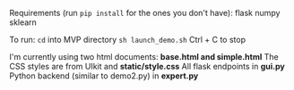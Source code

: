 Requirements (run `pip install` for the ones you don't have):
flask
numpy
sklearn

To run:
`cd` into MVP directory
`sh launch_demo.sh`
Ctrl + C to stop

I'm currently using two html documents: **base.html and simple.html**
The CSS styles are from UIkit and **static/style.css**
All flask endpoints in **gui.py**
Python backend (similar to demo2.py) in **expert.py**
  